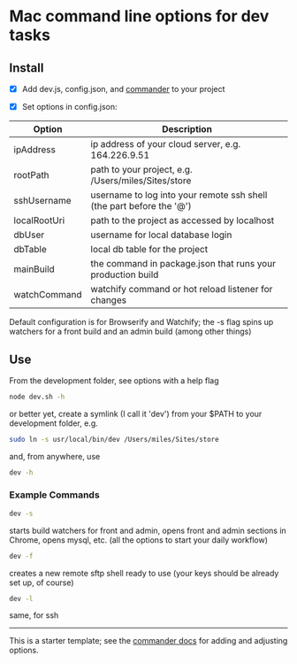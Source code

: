 # Mac command line options for dev tasks

Install
-------

- [x] Add dev.js, config.json, and [commander](https://www.npmjs.com/package/commander) to your project

- [x] Set options in config.json:

Option| Description
------------ | -------------
ipAddress | ip address of your cloud server, e.g. 164.226.9.51
rootPath | path to your project, e.g. /Users/miles/Sites/store
sshUsername | username to log into your remote ssh shell (the part before the '@')
localRootUri | path to the project as accessed by localhost
dbUser | username for local database login
dbTable | local db table for the project
mainBuild | the command in package.json that runs your production build
watchCommand | watchify command or hot reload listener for changes

Default configuration is for Browserify and Watchify; the -s flag spins up watchers for a front build and an admin build (among other things)

Use
-------

From the development folder, see options with a help flag

```sh
node dev.sh -h
```

or better yet, create a symlink (I call it 'dev') from your $PATH to your development folder, e.g.
```sh
sudo ln -s usr/local/bin/dev /Users/miles/Sites/store
```

and, from anywhere, use
```sh
dev -h
```

### Example Commands

```sh
dev -s
```
starts build watchers for front and admin, opens front and admin sections in Chrome, opens mysql, etc. (all the options to start your daily workflow)

```sh
dev -f
```
creates a new remote sftp shell ready to use (your keys should be already set up, of course)

```sh
dev -l
```
same, for ssh

---

This is a starter template; see the [commander docs](https://www.npmjs.com/package/commander#option-parsing) for adding and adjusting options.
